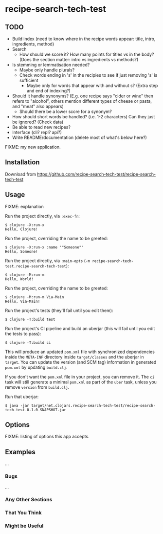 # recipe-search-tech-test

## TODO
- Build index (need to know where in the recipe words appear: title, intro, ingredients, method)
- Search
  - How should we score it? How many points for titles vs in the body? (Does the section matter: intro vs ingredients vs methods?)
- Is stemming or lemmatisation needed?
  - Maybe only handle plurals?
  - Check words ending in 's' in the recipies to see if just removing 's' is sufficient
    - Maybe only for words that appear with and without s? (Extra step and end of indexing?)
- Should it handle synonyms? (E.g. one recipe says "cider or wine" then refers to "alcohol", others mention different types of cheese or pasta, and "meat" also appears)
  - Should there be a lower score for a synonym?
- How should short words be handled? (i.e. 1-2 characters) Can they just be ignored? (Check data)
- Be able to read new recipes?
- Interface (cli? repl? api?)
- Write README/documentation (delete most of what's below here?)

FIXME: my new application.

## Installation

Download from https://github.com/recipe-search-tech-test/recipe-search-tech-test

## Usage

FIXME: explanation

Run the project directly, via `:exec-fn`:

    $ clojure -X:run-x
    Hello, Clojure!

Run the project, overriding the name to be greeted:

    $ clojure -X:run-x :name '"Someone"'
    Hello, Someone!

Run the project directly, via `:main-opts` (`-m recipe-search-tech-test.recipe-search-tech-test`):

    $ clojure -M:run-m
    Hello, World!

Run the project, overriding the name to be greeted:

    $ clojure -M:run-m Via-Main
    Hello, Via-Main!

Run the project's tests (they'll fail until you edit them):

    $ clojure -T:build test

Run the project's CI pipeline and build an uberjar (this will fail until you edit the tests to pass):

    $ clojure -T:build ci

This will produce an updated `pom.xml` file with synchronized dependencies inside the `META-INF`
directory inside `target/classes` and the uberjar in `target`. You can update the version (and SCM tag)
information in generated `pom.xml` by updating `build.clj`.

If you don't want the `pom.xml` file in your project, you can remove it. The `ci` task will
still generate a minimal `pom.xml` as part of the `uber` task, unless you remove `version`
from `build.clj`.

Run that uberjar:

    $ java -jar target/net.clojars.recipe-search-tech-test/recipe-search-tech-test-0.1.0-SNAPSHOT.jar

## Options

FIXME: listing of options this app accepts.

## Examples

...

### Bugs

...

### Any Other Sections
### That You Think
### Might be Useful


